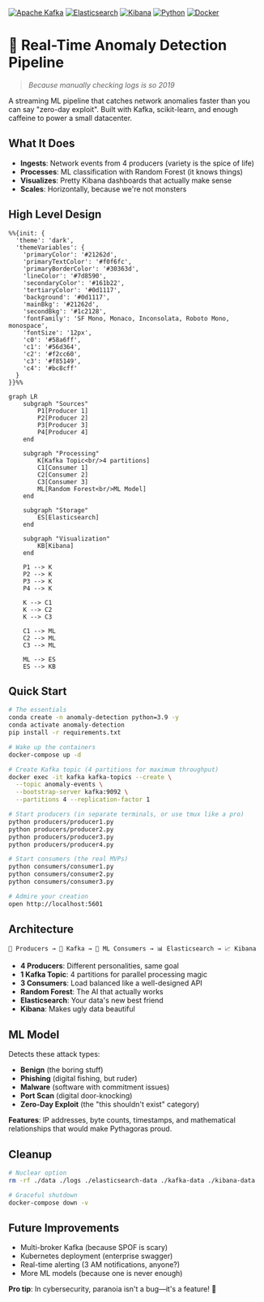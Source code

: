 [![Apache Kafka](https://img.shields.io/badge/Apache_Kafka-231F20?style=for-the-badge&logo=apache-kafka&logoColor=white)](https://kafka.apache.org/)
[![Elasticsearch](https://img.shields.io/badge/Elasticsearch-005571?style=for-the-badge&logo=elasticsearch&logoColor=white)](https://www.elastic.co/)
[![Kibana](https://img.shields.io/badge/Kibana-005571?style=for-the-badge&logo=kibana&logoColor=white)](https://www.elastic.co/kibana/)
[![Python](https://img.shields.io/badge/Python-3776AB?style=for-the-badge&logo=python&logoColor=white)](https://python.org/)
[![Docker](https://img.shields.io/badge/Docker-2496ED?style=for-the-badge&logo=docker&logoColor=white)](https://docker.com/)

# 🚨 Real-Time Anomaly Detection Pipeline

> *Because manually checking logs is so 2019*

A streaming ML pipeline that catches network anomalies faster than you can say "zero-day exploit". Built with Kafka, scikit-learn, and enough caffeine to power a small datacenter.

## What It Does

- **Ingests**: Network events from 4 producers (variety is the spice of life)
- **Processes**: ML classification with Random Forest (it knows things)  
- **Visualizes**: Pretty Kibana dashboards that actually make sense
- **Scales**: Horizontally, because we're not monsters

## High Level Design

```mermaid
%%{init: {
  'theme': 'dark',
  'themeVariables': {
    'primaryColor': '#21262d',
    'primaryTextColor': '#f0f6fc',
    'primaryBorderColor': '#30363d',
    'lineColor': '#7d8590',
    'secondaryColor': '#161b22',
    'tertiaryColor': '#0d1117',
    'background': '#0d1117',
    'mainBkg': '#21262d',
    'secondBkg': '#1c2128',
    'fontFamily': 'SF Mono, Monaco, Inconsolata, Roboto Mono, monospace',
    'fontSize': '12px',
    'c0': '#58a6ff',
    'c1': '#56d364', 
    'c2': '#f2cc60',
    'c3': '#f85149',
    'c4': '#bc8cff'
  }
}}%%

graph LR
    subgraph "Sources"
        P1[Producer 1]
        P2[Producer 2] 
        P3[Producer 3]
        P4[Producer 4]
    end
    
    subgraph "Processing"
        K[Kafka Topic<br/>4 partitions]
        C1[Consumer 1]
        C2[Consumer 2]
        C3[Consumer 3]
        ML[Random Forest<br/>ML Model]
    end
    
    subgraph "Storage"
        ES[Elasticsearch]
    end
    
    subgraph "Visualization"
        KB[Kibana]
    end
    
    P1 --> K
    P2 --> K
    P3 --> K
    P4 --> K
    
    K --> C1
    K --> C2
    K --> C3
    
    C1 --> ML
    C2 --> ML
    C3 --> ML
    
    ML --> ES
    ES --> KB
```

## Quick Start

```bash
# The essentials
conda create -n anomaly-detection python=3.9 -y
conda activate anomaly-detection
pip install -r requirements.txt

# Wake up the containers
docker-compose up -d

# Create Kafka topic (4 partitions for maximum throughput)
docker exec -it kafka kafka-topics --create \
  --topic anomaly-events \
  --bootstrap-server kafka:9092 \
  --partitions 4 --replication-factor 1

# Start producers (in separate terminals, or use tmux like a pro)
python producers/producer1.py
python producers/producer2.py  
python producers/producer3.py
python producers/producer4.py

# Start consumers (the real MVPs)
python consumers/consumer1.py
python consumers/consumer2.py
python consumers/consumer3.py

# Admire your creation
open http://localhost:5601
```

## Architecture

```
📡 Producers → 🌊 Kafka → 🤖 ML Consumers → 📊 Elasticsearch → 📈 Kibana
```

- **4 Producers**: Different personalities, same goal
- **1 Kafka Topic**: 4 partitions for parallel processing magic
- **3 Consumers**: Load balanced like a well-designed API
- **Random Forest**: The AI that actually works
- **Elasticsearch**: Your data's new best friend
- **Kibana**: Makes ugly data beautiful


## ML Model

Detects these attack types:
- **Benign** (the boring stuff)
- **Phishing** (digital fishing, but ruder)
- **Malware** (software with commitment issues)
- **Port Scan** (digital door-knocking)
- **Zero-Day Exploit** (the "this shouldn't exist" category)

**Features**: IP addresses, byte counts, timestamps, and mathematical relationships that would make Pythagoras proud.

## Cleanup

```bash
# Nuclear option
rm -rf ./data ./logs ./elasticsearch-data ./kafka-data ./kibana-data

# Graceful shutdown  
docker-compose down -v
```

## Future Improvements

- Multi-broker Kafka (because SPOF is scary)
- Kubernetes deployment (enterprise swagger)
- Real-time alerting (3 AM notifications, anyone?)
- More ML models (because one is never enough)

**Pro tip**: In cybersecurity, paranoia isn't a bug—it's a feature! 🔐
